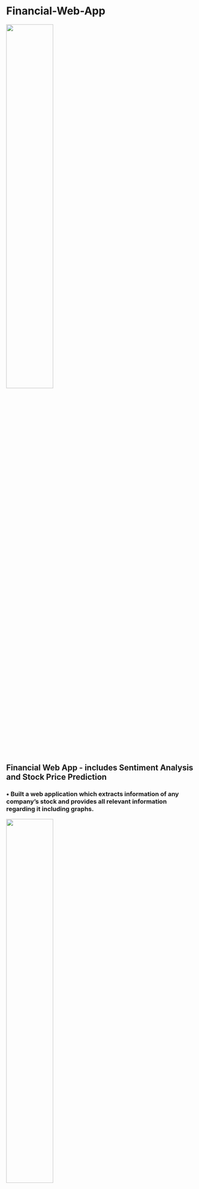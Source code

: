 # Financial-Web-App
<a href="url"><img src="https://raw.github.com/rohillayash20/Financial-Web-App/master/src/home.png" width=50% height=50%></a>
## Financial Web App - includes Sentiment Analysis and Stock Price Prediction
### • Built a web application which extracts information of any company’s stock and provides all relevant information regarding it including graphs.
<a href="url"><img src="https://raw.github.com/rohillayash20/Financial-Web-App/master/src/graph.png" width=50% height=50%></a>
### • Scraped financial news headlines and performed Sentiment Analysis to predict current public opinion and thereby predicting rise or fall in future stock trends.
<a href="url"><img src="https://raw.github.com/rohillayash20/Financial-Web-App/master/src/senti.png" width=50% height=50%></a>
<a href="url"><img src="https://raw.github.com/rohillayash20/Financial-Web-App/master/src/senti2.png" width=50% height=50%></a>
### • Built LSTM and Regression models to predict future stock prices
<a href="url"><img src="https://raw.github.com/rohillayash20/Financial-Web-App/master/src/predict.png" width=50% height=50%></a>
